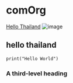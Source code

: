 # comOrg
[Hello Thailand](README.md#a-third-level-heading)
![image](https://github.com/jeena55/comOrg/assets/109953515/9c4cfad2-3dba-4dfc-8322-b11e0f2a4948)
## hello thailand



```
print("Hello World")
```

### A third-level heading
